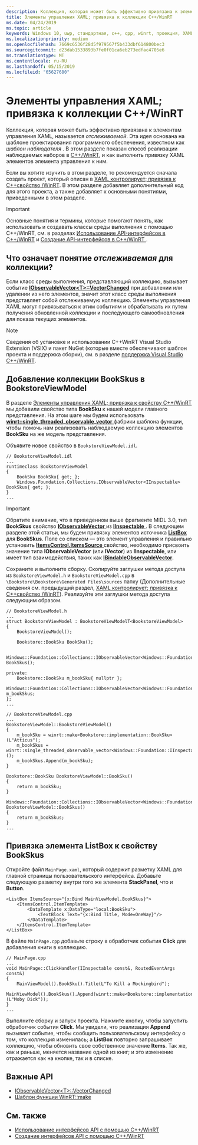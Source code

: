 ```yaml
---
description: Коллекция, которая может быть эффективно привязана к элементам управления XAML, называется *отслеживаемой*. В этом разделе показано, как реализовать и использовать отслеживаемую коллекцию и привязать к ней элементы управления XAML.
title: Элементы управления XAML; привязка к коллекции C++/WinRT
ms.date: 04/24/2019
ms.topic: article
keywords: Windows 10, uwp, стандартная, c++, cpp, winrt, проекция, XAML, управление, привязка, коллекция
ms.localizationpriority: medium
ms.openlocfilehash: 7669c6536f28d5f979567f5b433dbf614800bec3
ms.sourcegitcommit: d23dab1533893b7fe0f01ca6eb273edfac4705e6
ms.translationtype: MT
ms.contentlocale: ru-RU
ms.lasthandoff: 05/15/2019
ms.locfileid: "65627680"
---
```

# <a name="xaml-items-controls-bind-to-a-cwinrt-collection"></a>Элементы управления XAML; привязка к коллекции C++/WinRT

Коллекция, которая может быть эффективно привязана к элементам управления XAML, называется *отслеживаемой*. Эта идея основана на шаблоне проектирования программного обеспечения, известном как *шаблон наблюдателя* . В этом разделе показан способ реализации наблюдаемых наборов в [ C++/WinRT](/windows/uwp/cpp-and-winrt-apis/intro-to-using-cpp-with-winrt), и как выполнить привязку XAML элементов элемента управления к ним.

Если вы хотите изучить в этом разделе, то рекомендуется сначала создать проект, который описан в [XAML контролирует; привязка к C++свойство /WinRT](binding-property.md). В этом разделе добавляет дополнительный код для этого проекта, а также добавляет к основными понятиями, приведенными в этом разделе.

> [!IMPORTANT]
> Основные понятия и термины, которые помогают понять, как использовать и создавать классы среды выполнения с помощью C++/WinRT, см. в разделах [Использование API-интерфейсов в C++/WinRT](consume-apis.md) и [Создание API-интерфейсов в C++/WinRT ](author-apis.md).

## <a name="what-does-observable-mean-for-a-collection"></a>Что означает понятие *отслеживаемая* для коллекции?
Если класс среды выполнения, представляющий коллекцию, вызывает событие [**IObservableVector&lt;T&gt;::VectorChanged**](/uwp/api/windows.foundation.collections.iobservablevector-1.vectorchanged) при добавлении или удалении из него элементов, значит этот класс среды выполнения представляет собой отслеживаемую коллекцию. Элементы управления XAML могут привязываться к этим событиям и обрабатывать их путем получения обновленной коллекции и последующего самообновления для показа текущих элементов.

> [!NOTE]
> Сведения об установке и использовании C++WinRT Visual Studio Extension (VSIX) и пакет NuGet (которые вместе обеспечивают шаблон проекта и поддержка сборки), см. в разделе [поддержка Visual Studio C++/WinRT](intro-to-using-cpp-with-winrt.md#visual-studio-support-for-cwinrt-xaml-the-vsix-extension-and-the-nuget-package).

## <a name="add-a-bookskus-collection-to-bookstoreviewmodel"></a>Добавление коллекции **BookSkus** в **BookstoreViewModel**

В разделе [Элементы управления XAML; привязка к свойству C++/WinRT](binding-property.md) мы добавили свойство типа **BookSku** к нашей модели главного представления. На этом шаге мы будем использовать [ **winrt::single_threaded_observable_vector** ](/uwp/cpp-ref-for-winrt/single-threaded-observable-vector) фабрики шаблона функции, чтобы помочь нам реализовать наблюдаемую коллекцию элементов **BookSku** на же модель представления.

Объявите новое свойство в `BookstoreViewModel.idl`.

```idl
// BookstoreViewModel.idl
...
runtimeclass BookstoreViewModel
{
    BookSku BookSku{ get; };
    Windows.Foundation.Collections.IObservableVector<IInspectable> BookSkus{ get; };
}
...
```

> [!IMPORTANT]
> Обратите внимание, что в приведенном выше фрагменте MIDL 3.0, тип **BookSkus** свойство [ **IObservableVector** ](/uwp/api/windows.foundation.collections.ivector_t_) из [ **IInspectable** ](/windows/desktop/api/inspectable/nn-inspectable-iinspectable). В следующем разделе этой статьи, мы будем привязку элементов источника [ **ListBox** ](/uwp/api/windows.ui.xaml.controls.listbox) для **BookSkus**. Поле со списком — это элемент управления и правильно установить [ **ItemsControl.ItemsSource** ](/uwp/api/windows.ui.xaml.controls.itemscontrol.itemssource) свойство, необходимо присвоить значение типа **IObservableVector** (или **IVector**) из **IInspectable**, или имеет тип взаимодействия, таких как [ **IBindableObservableVector**](/uwp/api/windows.ui.xaml.interop.ibindableobservablevector).

Сохраните и выполните сборку. Скопируйте заглушки метода доступа из `BookstoreViewModel.h` и `BookstoreViewModel.cpp` в `\Bookstore\Bookstore\Generated Files\sources` папку (Дополнительные сведения см. предыдущий раздел, [XAML контролирует; привязка к C++свойство /WinRT](binding-property.md)). Реализуйте эти заглушки метода доступа следующим образом.

```cppwinrt
// BookstoreViewModel.h
...
struct BookstoreViewModel : BookstoreViewModelT<BookstoreViewModel>
{
    BookstoreViewModel();

    Bookstore::BookSku BookSku();

    Windows::Foundation::Collections::IObservableVector<Windows::Foundation::IInspectable> BookSkus();

private:
    Bookstore::BookSku m_bookSku{ nullptr };
    Windows::Foundation::Collections::IObservableVector<Windows::Foundation::IInspectable> m_bookSkus;
};
...
```

```cppwinrt
// BookstoreViewModel.cpp
...
BookstoreViewModel::BookstoreViewModel()
{
    m_bookSku = winrt::make<Bookstore::implementation::BookSku>(L"Atticus");
    m_bookSkus = winrt::single_threaded_observable_vector<Windows::Foundation::IInspectable>();
    m_bookSkus.Append(m_bookSku);
}

Bookstore::BookSku BookstoreViewModel::BookSku()
{
    return m_bookSku;
}

Windows::Foundation::Collections::IObservableVector<Windows::Foundation::IInspectable> BookstoreViewModel::BookSkus()
{
    return m_bookSkus;
}
...
```

## <a name="bind-a-listbox-to-the-bookskus-property"></a>Привязка элемента ListBox к свойству **BookSkus**
Откройте файл `MainPage.xaml`, который содержит разметку XAML для главной страницы пользовательского интерфейса. Добавьте следующую разметку внутри того же элемента **StackPanel**, что и **Button**.

```xaml
<ListBox ItemsSource="{x:Bind MainViewModel.BookSkus}">
    <ItemsControl.ItemTemplate>
        <DataTemplate x:DataType="local:BookSku">
            <TextBlock Text="{x:Bind Title, Mode=OneWay}"/>
        </DataTemplate>
    </ItemsControl.ItemTemplate>
</ListBox>
```

В файле `MainPage.cpp` добавьте строку в обработчик события **Click** для добавления книги в коллекцию.

```cppwinrt
// MainPage.cpp
...
void MainPage::ClickHandler(IInspectable const&, RoutedEventArgs const&)
{
    MainViewModel().BookSku().Title(L"To Kill a Mockingbird");
    MainViewModel().BookSkus().Append(winrt::make<Bookstore::implementation::BookSku>(L"Moby Dick"));
}
...
```

Выполните сборку и запуск проекта. Нажмите кнопку, чтобы запустить обработчик события **Click**. Мы увидели, что реализация **Append** вызывает событие, чтобы сообщить пользовательскому интерфейсу о том, что коллекция изменилась; а **ListBox** повторно запрашивает коллекцию, чтобы обновить свое собственное значение **Items**. Так же, как и раньше, меняется название одной из книг; и это изменение отражается как на кнопке, так и в списке.

## <a name="important-apis"></a>Важные API
* [IObservableVector&lt;T&gt;::VectorChanged](/uwp/api/windows.foundation.collections.iobservablevector-1.vectorchanged)
* [Шаблон функции WinRT::make](/uwp/cpp-ref-for-winrt/make)

## <a name="related-topics"></a>См. также
* [Использование интерфейсов API с помощью C++/WinRT](consume-apis.md)
* [Создание интерфейсов API с помощью C++/WinRT](author-apis.md)
